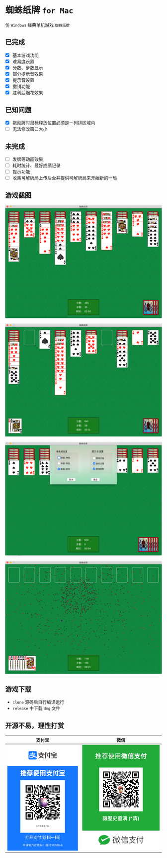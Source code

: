 # 蜘蛛纸牌 `for Mac`

仿 `Windows` 经典单机游戏 `蜘蛛纸牌`


## 已完成

- [x] 基本游戏功能
- [x] 难易度设置
- [x] 分数、步数显示
- [x] 部分提示音效果
- [x] 提示音设置
- [x] 撤销功能
- [x] 胜利后烟花效果

## 已知问题

- [x] 拖动牌时鼠标释放位置必须是一列排区域内
- [ ] 无法修改窗口大小

## 未完成
- [ ] 发牌等动画效果
- [ ] 耗时统计、最好成绩记录
- [ ] 提示功能
- [ ] 收集可解牌局上传后台并提供可解牌局来开始新的一局

## 游戏截图

![image](./images/shot_1.png)

![image](./images/shot_2.png)

![image](./images/shot_3.png)

![image](./images/shot_4.png)

## 游戏下载

* `clone` 源码后自行编译运行
* `release` 中下载 `dmg` 文件


## 开源不易，理性打赏

支付宝 | 微信
---|---
![image](./images/zhifubao.jpg) | ![image](./images/weixin.jpg)



